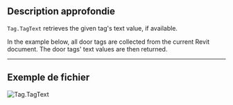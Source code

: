 ## Description approfondie
`Tag.TagText` retrieves the given tag's text value, if available.

In the example below, all door tags are collected from the current Revit document. The door tags' text values are then returned.
___
## Exemple de fichier

![Tag.TagText](./Revit.Elements.Tag.TagText_img.jpg)
